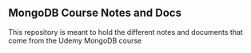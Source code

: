 ## MongoDB Course Notes and Docs
This repository is meant to hold the different notes and documents that come from the Udemy MongoDB course